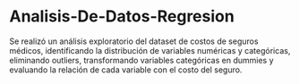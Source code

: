 # Analisis-De-Datos-Regresion
Se realizó un análisis exploratorio del dataset de costos de seguros médicos, identificando la distribución de variables numéricas y categóricas, eliminando outliers, transformando variables categóricas en dummies y evaluando la relación de cada variable con el costo del seguro.
